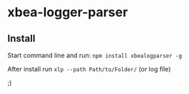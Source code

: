 # xbea-logger-parser
## Install

Start command line and run:
`npm install xbealogparser -g`

After install run
`xlp --path Path/to/Folder/` (or log file) 

;)
